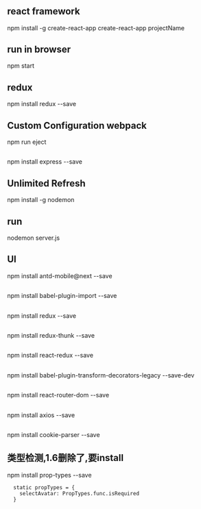 #

## react framework
npm install -g create-react-app
create-react-app projectName


## run in browser
npm start


## redux
npm install redux --save


## Custom Configuration webpack
npm run eject


## 
npm install express --save


## Unlimited Refresh
npm install -g nodemon
## run
nodemon server.js


## UI
npm install antd-mobile@next --save


##
npm install babel-plugin-import --save


## 
npm install redux --save


##
npm install redux-thunk --save


##
npm install react-redux --save


##
npm install babel-plugin-transform-decorators-legacy --save-dev


##
npm install react-router-dom --save


##
npm install axios --save


##
npm install cookie-parser --save


## 类型检测,1.6删除了,要install
npm install prop-types --save
```
  static propTypes = {
    selectAvatar: PropTypes.func.isRequired
  }
```
